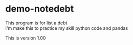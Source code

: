 # demo-notedebt
This program is for list a debt  
I'm make this to practice my skill python code and pandas  
  
This is version 1.00